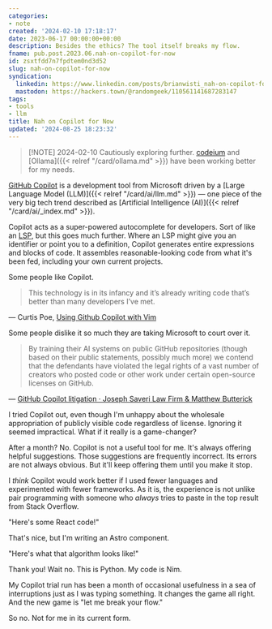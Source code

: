 ```yaml
---
categories:
- note
created: '2024-02-10 17:18:17'
date: 2023-06-17 00:00:00+00:00
description: Besides the ethics? The tool itself breaks my flow.
fname: pub.post.2023.06.nah-on-copilot-for-now
id: zsxtfdd7n7fpdtem0nd3d52
slug: nah-on-copilot-for-now
syndication:
  linkedin: https://www.linkedin.com/posts/brianwisti_nah-on-copilot-for-now-activity-7075914323344162816-CiqU
  mastodon: https://hackers.town/@randomgeek/110561141687283147
tags:
- tools
- llm
title: Nah on Copilot for Now
updated: '2024-08-25 18:23:32'
---
```


> [!NOTE] 2024-02-10
> Cautiously exploring further. [codeium](https://codeium.com) and [Ollama]({{< relref "/card/ollama.md" >}}) have been working better for my needs.

[GitHub Copilot](https://github.com/features/copilot) is a development tool from Microsoft driven by a [Large Language Model (LLM)]({{< relref "/card/ai/llm.md" >}}) — one piece of the very big tech trend described as [Artificial Intelligence (AI)]({{< relref "/card/ai/_index.md" >}}).

Copilot acts as a super-powered autocomplete for developers. Sort of like an [LSP](https://microsoft.github.io/language-server-protocol/), but this goes much further. Where an LSP might give you an identifier or point you to a definition, Copilot generates entire expressions and blocks of code. It assembles reasonable-looking code from what it's been fed, including your own current projects.

Some people like Copilot.

> This technology is in its infancy and it’s already writing code that’s better than many developers I’ve met.

— Curtis Poe, [Using Github Copilot with Vim](https://ovid.github.io/articles/using-github-copilot-with-vim.html)

Some people dislike it so much they are taking Microsoft to court over it.

> By training their AI sys­tems on pub­lic GitHub repos­i­to­ries (though based on their pub­lic state­ments, pos­si­bly much more) we con­tend that the defen­dants have vio­lated the legal rights of a vast num­ber of cre­ators who posted code or other work under cer­tain open-source licenses on GitHub.

— [GitHub Copilot litigation · Joseph Saveri Law Firm & Matthew Butterick](https://githubcopilotlitigation.com/)

I tried Copilot out, even though I'm unhappy about the wholesale appropriation of publicly visible code regardless of license. Ignoring it seemed impractical. What if it really is a game-changer?

After a month? No. Copilot is not a useful tool for me. It's always offering helpful suggestions. Those suggestions are frequently incorrect. Its errors are not always obvious. But it'll keep offering them until you make it stop.

I *think* Copilot would work better if I used fewer languages and experimented with fewer frameworks. As it is, the experience is not unlike pair programming with someone who *always* tries to paste in the top result from Stack Overflow.

"Here's some React code!"

That's nice, but I'm writing an Astro component.

"Here's what that algorithm looks like!"

Thank you! Wait no. This is Python. My code is Nim.

My Copilot trial run has been a month of occasional usefulness in a sea of interruptions just as I was typing something. It changes the game all right. And the new game is "let me break your flow."

So no. Not for me in its current form.